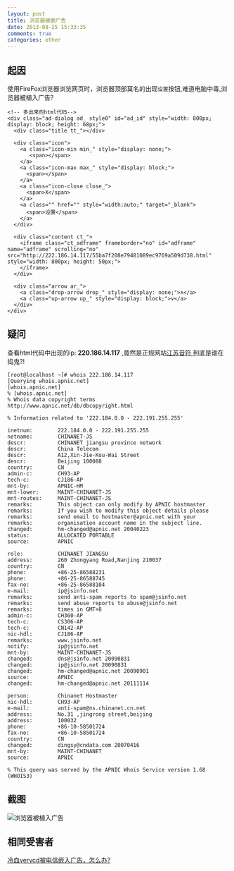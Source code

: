 ```yaml
---
layout: post
title: 浏览器被嵌广告
date: 2013-08-25 15:33:35
comments: true
categories: other
---
```

## 起因

使用FireFox浏览器浏览网页时，浏览器顶部莫名的出现`设置`按钮,难道电脑中毒,浏览器被植入广告?


    <!-- 多出来的html代码-->
    <div class="ad-dialog ad_ style0" id="ad_id" style="width: 800px; display: block; height: 68px;">
      <div class="title tt_"></div>
    
      <div class="icon">
        <a class="icon-min min_" style="display: none;">
           <span></span>
        </a>
        <a class="icon-max max_" style="display: block;">
          <span></span>
        </a>
        <a class="icon-close close_">
          <span>Χ</span>
        </a>
        <a class="" href="" style="width:auto;" target="_blank">
          <span>设置</span>
        </a>
      </div>
    
      <div class="content ct_">
        <iframe class="ct_adframe" frameborder="no" id="adframe" name="adframe" scrolling="no" src="http://222.186.14.117/55ba7f208e79481089ec9769a509d738.html" style="width: 800px; height: 50px;">
        </iframe>
      </div>
    
      <div class="arrow ar_">
        <a class="drop-arrow drop_" style="display: none;">∧</a>
        <a class="up-arrow up_" style="display: block;">∨</a>
      </div>
    </div>

## 疑问

查看html代码中出现的ip: **220.186.14.117** ,竟然是正规网站[江苏音符](www.jsinfo.net),到底是谁在捣鬼?!


    [root@localhost ~]# whois 222.186.14.117
    [Querying whois.apnic.net]
    [whois.apnic.net]
    % [whois.apnic.net]
    % Whois data copyright terms    http://www.apnic.net/db/dbcopyright.html
    
    % Information related to '222.184.0.0 - 222.191.255.255'
    
    inetnum:        222.184.0.0 - 222.191.255.255
    netname:        CHINANET-JS
    descr:          CHINANET jiangsu province network
    descr:          China Telecom
    descr:          A12,Xin-Jie-Kou-Wai Street
    descr:          Beijing 100088
    country:        CN
    admin-c:        CH93-AP
    tech-c:         CJ186-AP
    mnt-by:         APNIC-HM
    mnt-lower:      MAINT-CHINANET-JS
    mnt-routes:     MAINT-CHINANET-JS
    remarks:        This object can only modify by APNIC hostmaster
    remarks:        If you wish to modify this object details please
    remarks:        send email to hostmaster@apnic.net with your
    remarks:        organisation account name in the subject line.
    changed:        hm-changed@apnic.net 20040223
    status:         ALLOCATED PORTABLE
    source:         APNIC
    
    role:           CHINANET JIANGSU
    address:        260 Zhongyang Road,Nanjing 210037
    country:        CN
    phone:          +86-25-86588231
    phone:          +86-25-86588745
    fax-no:         +86-25-86588104
    e-mail:         ip@jsinfo.net
    remarks:        send anti-spam reports to spam@jsinfo.net
    remarks:        send abuse reports to abuse@jsinfo.net
    remarks:        times in GMT+8
    admin-c:        CH360-AP
    tech-c:         CS306-AP
    tech-c:         CN142-AP
    nic-hdl:        CJ186-AP
    remarks:        www.jsinfo.net
    notify:         ip@jsinfo.net
    mnt-by:         MAINT-CHINANET-JS
    changed:        dns@jsinfo.net 20090831
    changed:        ip@jsinfo.net 20090831
    changed:        hm-changed@apnic.net 20090901
    source:         APNIC
    changed:        hm-changed@apnic.net 20111114
    
    person:         Chinanet Hostmaster
    nic-hdl:        CH93-AP
    e-mail:         anti-spam@ns.chinanet.cn.net
    address:        No.31 ,jingrong street,beijing
    address:        100032
    phone:          +86-10-58501724
    fax-no:         +86-10-58501724
    country:        CN
    changed:        dingsy@cndata.com 20070416
    mnt-by:         MAINT-CHINANET
    source:         APNIC
    
    % This query was served by the APNIC Whois Service version 1.68 (WHOIS3)

## 截图

![浏览器被植入广告](/photos/2013-08-25-23-add_id.png)

## 相同受害者

[冷血verycd被电信嵌入广告，怎么办?](http://www.oschina.net/question/203053_123075)
